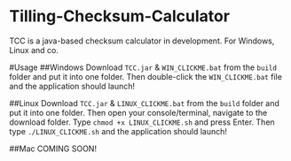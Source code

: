 # Tilling-Checksum-Calculator
TCC is a java-based checksum calculator in development. For Windows, Linux and co.

#Usage
##Windows
Download `TCC.jar` & `WIN_CLICKME.bat` from the `build` folder and put it into one folder.
Then double-click the `WIN_CLICKME.bat` file and the application should launch!

##Linux
Download `TCC.jar` & `LINUX_CLICKME.bat` from the `build` folder and put it into one folder.
Then open your console/terminal, navigate to the download folder.
Type `chmod +x LINUX_CLICKME.sh` and press Enter.
Then type `./LINUX_CLICKME.sh` and the application should launch!

##Mac
COMING SOON!
